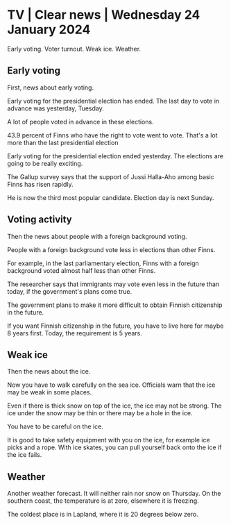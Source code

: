 # TV \| Clear news \| Wednesday 24 January 2024

Early voting. Voter turnout. Weak ice. Weather.

## Early voting

First, news about early voting.

Early voting for the presidential election has ended. The last day to vote in advance was yesterday, Tuesday.

A lot of people voted in advance in these elections.

43.9 percent of Finns who have the right to vote went to vote. That's a lot more than the last presidential election

Early voting for the presidential election ended yesterday. The elections are going to be really exciting.

The Gallup survey says that the support of Jussi Halla-Aho among basic Finns has risen rapidly.

He is now the third most popular candidate. Election day is next Sunday.

## Voting activity

Then the news about people with a foreign background voting.

People with a foreign background vote less in elections than other Finns.

For example, in the last parliamentary election, Finns with a foreign background voted almost half less than other Finns.

The researcher says that immigrants may vote even less in the future than today, if the government's plans come true.

The government plans to make it more difficult to obtain Finnish citizenship in the future.

If you want Finnish citizenship in the future, you have to live here for maybe 8 years first. Today, the requirement is 5 years.

## Weak ice

Then the news about the ice.

Now you have to walk carefully on the sea ice. Officials warn that the ice may be weak in some places.

Even if there is thick snow on top of the ice, the ice may not be strong. The ice under the snow may be thin or there may be a hole in the ice.

You have to be careful on the ice.

It is good to take safety equipment with you on the ice, for example ice picks and a rope. With ice skates, you can pull yourself back onto the ice if the ice fails.

## Weather

Another weather forecast. It will neither rain nor snow on Thursday. On the southern coast, the temperature is at zero, elsewhere it is freezing.

The coldest place is in Lapland, where it is 20 degrees below zero.

